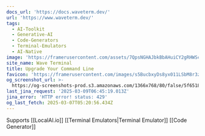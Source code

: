 ```yaml
---
docs_url: 'https://docs.waveterm.dev/'
url: 'https://www.waveterm.dev/'
tags:
  - AI-Toolkit
  - Generative-AI
  - Code-Generators
  - Terminal-Emulators
  - AI-Native
image: 'https://framerusercontent.com/assets/7QpsNGHAJbkBbAHuiCY2gRHWSc.png'
site_name: Wave Terminal
title: Upgrade Your Command Line
favicon: 'https://framerusercontent.com/images/s5BucbxyDs8yx011LSbM8r3zSQ.png'
og_screenshot_url: >-
  https://og-screenshots-prod.s3.amazonaws.com/1366x768/80/false/5f6518998915fa1b46a98f398d9080d2cb9e451778c73790c45d0263541609b7.jpeg
last_jina_request: '2025-03-09T06:45:19.013Z'
jina_error: 'HTTP error! status: 429'
og_last_fetch: 2025-03-07T05:20:56.434Z
---
```

Supports [[LocalAI.io]]
[[Terminal Emulators|Terminal Emulator]]
[[Code Generator]]
